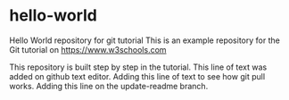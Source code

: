 # hello-world
Hello World repository for git tutorial
This is an example repository for the Git tutorial on https://www.w3schools.com

This repository is built step by step in the tutorial.
This line of text was added on github text editor.
Adding this line of text to see how git pull works.
Adding this line on the update-readme branch.